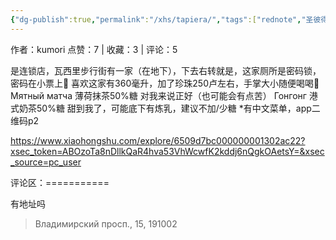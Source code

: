 ```yaml
---
{"dg-publish":true,"permalink":"/xhs/tapiera/","tags":["rednote","圣彼得堡"]}
---
```


作者：kumori
点赞：7   |   收藏：3   |   评论：5

是连锁店，瓦西里步行街有一家（在地下），下去右转就是，这家厕所是密码锁，密码在小票上🤣
喜欢这家有360毫升，加了珍珠250卢左右，手掌大小随便喝喝🥳
Мятный матча 薄荷抹茶50%糖 对我来说正好（也可能会有点苦）
Гонгонг 港式奶茶50%糖 甜到我了，可能底下有炼乳，建议不加/少糖
*有中文菜单，app二维码p2

https://www.xiaohongshu.com/explore/6509d7bc000000001302ac22?xsec_token=ABOzoTa8nDllkQaR4hva53VhWcwfK2kddj6nQgkOAetsY=&xsec_source=pc_user

评论区：===========

有地址吗

> Владимирский просп., 15, 191002